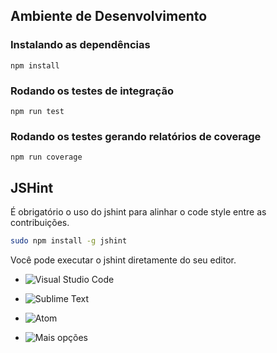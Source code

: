 

## Ambiente de Desenvolvimento 

### Instalando as dependências 

```
npm install 
```

### Rodando os testes de integração

```
npm run test
```

### Rodando os testes gerando relatórios de coverage
```
npm run coverage
```


## JSHint 

É obrigatório o uso do jshint para alinhar o code style entre as contribuições. 

```bash
sudo npm install -g jshint 
```

Você pode executar o jshint diretamente do seu editor. 

* ![Visual Studio Code](https://marketplace.visualstudio.com/items?itemName=dbaeumer.jshint)
* ![Sublime Text](https://github.com/victorporof/Sublime-JSHint)
* ![Atom](https://github.com/sindresorhus/atom-jshint)

* ![Mais opções](http://jshint.com/install/)
